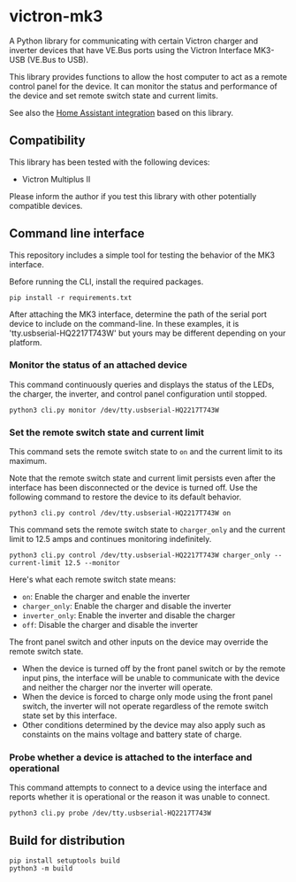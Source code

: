 # victron-mk3

A Python library for communicating with certain Victron charger and inverter
devices that have VE.Bus ports using the Victron Interface MK3-USB (VE.Bus to USB).

This library provides functions to allow the host computer to act as a remote
control panel for the device. It can monitor the status and performance of
the device and set remote switch state and current limits.

See also the [Home Assistant integration](https://github.com/j9brown/victron-mk3-hacs) based
on this library.

## Compatibility

This library has been tested with the following devices:

- Victron Multiplus II

Please inform the author if you test this library with other potentially compatible
devices.

## Command line interface

This repository includes a simple tool for testing the behavior of the MK3 interface.

Before running the CLI, install the required packages.

```
pip install -r requirements.txt
```

After attaching the MK3 interface, determine the path of the serial port device
to include on the command-line. In these examples, it is 'tty.usbserial-HQ2217T743W'
but yours may be different depending on your platform.

### Monitor the status of an attached device

This command continuously queries and displays the status of the LEDs, the charger,
the inverter, and control panel configuration until stopped.

```
python3 cli.py monitor /dev/tty.usbserial-HQ2217T743W
```

### Set the remote switch state and current limit

This command sets the remote switch state to `on` and the current limit to its maximum.

Note that the remote switch state and current limit persists even after the interface
has been disconnected or the device is turned off. Use the following command to restore
the device to its default behavior.

```
python3 cli.py control /dev/tty.usbserial-HQ2217T743W on
```

This command sets the remote switch state to `charger_only` and the current limit to 12.5 amps
and continues monitoring indefinitely.

```
python3 cli.py control /dev/tty.usbserial-HQ2217T743W charger_only --current-limit 12.5 --monitor
```

Here's what each remote switch state means:

- `on`: Enable the charger and enable the inverter
- `charger_only`: Enable the charger and disable the inverter
- `inverter_only`: Enable the inverter and disable the charger
- `off`: Disable the charger and disable the inverter

The front panel switch and other inputs on the device may override the remote switch state.

- When the device is turned off by the front panel switch or by the remote input pins,
  the interface will be unable to communicate with the device and neither the charger nor
  the inverter will operate.
- When the device is forced to charge only mode using the front panel switch, the inverter
  will not operate regardless of the remote switch state set by this interface.
- Other conditions determined by the device may also apply such as constaints on the
  mains voltage and battery state of charge.

### Probe whether a device is attached to the interface and operational

This command attempts to connect to a device using the interface and reports whether
it is operational or the reason it was unable to connect.

```
python3 cli.py probe /dev/tty.usbserial-HQ2217T743W
```

## Build for distribution

```
pip install setuptools build
python3 -m build
```
